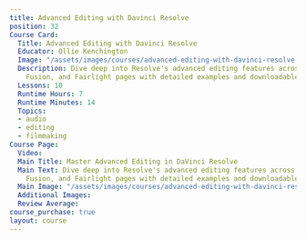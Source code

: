 ```yaml
---
title: Advanced Editing with Davinci Resolve
position: 32
Course Card:
  Title: Advanced Editing with Davinci Resolve
  Educator: Ollie Kenchington
  Image: "/assets/images/courses/advanced-editing-with-davinci-resolve.jpg"
  Description: Dive deep into Resolve's advanced editing features across Cut, Edit,
    Fusion, and Fairlight pages with detailed examples and downloadable projects.
  Lessons: 10
  Runtime Hours: 7
  Runtime Minutes: 14
  Topics:
  - audio
  - editing
  - filmmaking
Course Page:
  Video: 
  Main Title: Master Advanced Editing in DaVinci Resolve
  Main Text: Dive deep into Resolve's advanced editing features across Cut, Edit,
    Fusion, and Fairlight pages with detailed examples and downloadable projects.
  Main Image: "/assets/images/courses/advanced-editing-with-davinci-resolve/advanced-editing-with-davinci-resolve-main.jpg"
  Additional Images: 
  Review Average: 
course_purchase: true
layout: course
---
```


